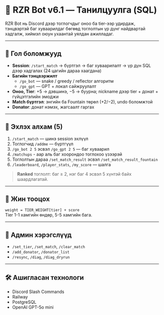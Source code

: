 # 📘 RZR Bot v6.1 — Танилцуулга (SQL)

RZR Bot нь Discord дээр тоглогчдыг оноо ба tier-ээр удирдаж, тэнцвэртэй баг хуваарилдаг бөгөөд тоглолтын үр дүнг найдвартай хадгалж, хиймэл оюун ухаантай уялдан ажилладаг.

---

## 🚀 Гол боломжууд
- **Session**: `/start_match` → бүртгэл → баг хуваарилалт → үр дүн SQL дээр хадгалах (24 цагийн дараа хаагдана)  
- **Багийн тэнцвэржилт**  
  - `/go_bot` — snake / greedy / reflector алгоритм  
  - `/go_gpt` — GPT + локал сайжруулалт  
- **Оноо, Tier**: +5 → дэвшинэ, −5 → буурна; nickname дээр tier + донат + гүйцэтгэлийн эмоджи  
- **Match бүртгэл**: энгийн ба Fountain төрөл (+2/−2), undo боломжтой  
- **Donator**: донат нэмэх, жагсаалт гаргах  

---

## 🧩 Эхлэх алхам (5)
1. `/start_match` — шинэ session эхлүүл  
2. Тоглогчид `/addme` — бүртгүүл  
3. `/go_bot 2 5` эсвэл `/go_gpt 2 5` — баг хуваарил  
4. `/matchups` - аар аль баг хоорондоо тоглохоо үзээрэй
5. Тоглолтын дараа `/set_match_result` эсвэл `/set_match_result_fountain`  
6. `/leaderboard`, `/player_stats`, `/my_score` — шалга  

> **Ranked** тоглолт: баг ≥ 2, нэг баг 4 эсвэл 5 хүнтэй байх шаардлагатай.  

---

## 🧠 Жин тооцох
`weight = TIER_WEIGHT[tier] + score`  
Tier 1-1 хамгийн өндөр, 5-5 хамгийн бага.  

---

## 🔐 Админ хэрэгслүүд
- `/set_tier`, `/set_match`, `/clear_match`  
- `/add_donator`, `/donator_list`  
- `/resync`, `/diag`, `/diag_dryrun`  

---

## 🛠 Ашигласан технологи
- Discord Slash Commands  
- Railway  
- PostgreSQL  
- OpenAI GPT-5o mini